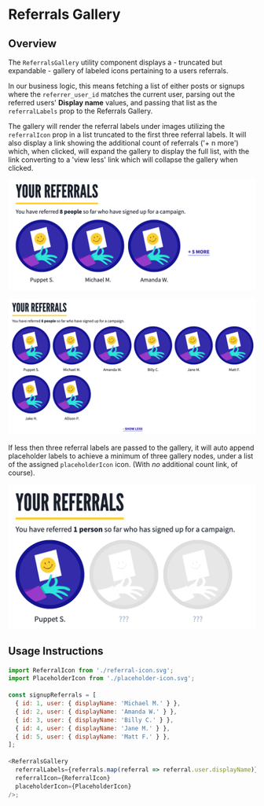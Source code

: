 # Referrals Gallery

## Overview

The `ReferralsGallery` utility component displays a - truncated but expandable - gallery of labeled icons pertaining to a users referrals.

In our business logic, this means fetching a list of either posts or signups where the `referrer_user_id` matches the current user, parsing out the referred users' **Display name** values, and passing that list as the `referralLabels` prop to the Referrals Gallery.

The gallery will render the referral labels under images utilizing the `referralIcon` prop in a list truncated to the first three referral labels. It will also display a link showing the additional count of referrals ('+ n more') which, when clicked, will expand the gallery to display the full list, with the link converting to a 'view less' link which will collapse the gallery when clicked.

![Referrals Gallery Truncated](../../.gitbook/assets/referrals-gallery-truncated.png)

![Referrals Gallery Expanded](../../.gitbook/assets/referrals-gallery-expanded.png)

If less then three referral labels are passed to the gallery, it will auto append placeholder labels to achieve a minimum of three gallery nodes, under a list of the assigned `placeholderIcon` icon. (With _no_ additional count link, of course).

![Referrals Gallery With One Referral](../../.gitbook/assets/referrals-gallery-with-one-referral.png)

## Usage Instructions

```js
import ReferralIcon from './referral-icon.svg';
import PlaceholderIcon from './placeholder-icon.svg';

const signupReferrals = [
  { id: 1, user: { displayName: 'Michael M.' } },
  { id: 2, user: { displayName: 'Amanda W.' } },
  { id: 3, user: { displayName: 'Billy C.' } },
  { id: 4, user: { displayName: 'Jane M.' } },
  { id: 5, user: { displayName: 'Matt F.' } },
];

<ReferralsGallery
  referralLabels={referrals.map(referral => referral.user.displayName)}
  referralIcon={ReferralIcon}
  placeholderIcon={PlaceholderIcon}
/>;
```
